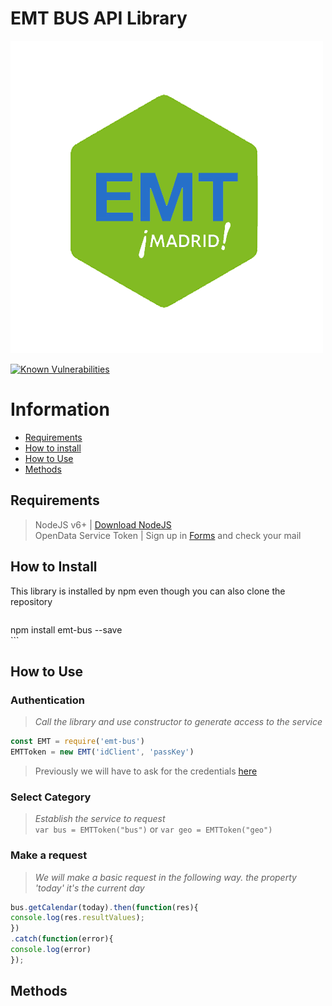 # EMT BUS API Library  

![EMT BUS](/img/emt-bus_logo.png)

[![Known Vulnerabilities](https://snyk.io/test/github/lorengamboa/emt-bus/badge.svg)](https://snyk.io/test/github/lorengamboa/emt-bus)  
# Information  
* [Requirements](https://github.com/DestroyerIV/TelegramBot-nodejs/blob/master/readme.md#requirements)
* [How to install](https://github.com/DestroyerIV/TelegramBot-nodejs/blob/master/readme.md#how-to-install)  
* [How to Use](https://github.com/DestroyerIV/TelegramBot-nodejs/blob/master/readme.md#how-to-use)  
* [Methods]()  


## Requirements
> NodeJS v6+ | [Download NodeJS](https://nodejs.org/es/)  
> OpenData Service Token | Sign up in [Forms](http://opendata.emtmadrid.es/Formulario) and check your mail

## How to Install
This library is installed by npm even though you can also clone the repository  
 > ```js  
   npm install emt-bus --save  
    ```

## How to Use
   ### Authentication  
  > *Call the library and use constructor to generate access to the service*  
  ```js
  const EMT = require('emt-bus')
  EMTToken = new EMT('idClient', 'passKey')
```  

   > Previously we will have to ask for the credentials [here](https://github.com/DestroyerIV/TelegramBot-nodejs/blob/master/readme.md#requirements)
   ### Select Category  
  > *Establish the service to request*  
   `var bus = EMTToken("bus")` or `var geo = EMTToken("geo")`  
   
   ### Make a request  
  > *We will make a basic request in the following way. the property 'today' it's the current day*  
   ```js
bus.getCalendar(today).then(function(res){  
console.log(res.resultValues);  
})  
.catch(function(error){  
console.log(error)  
});
```
   ## Methods
